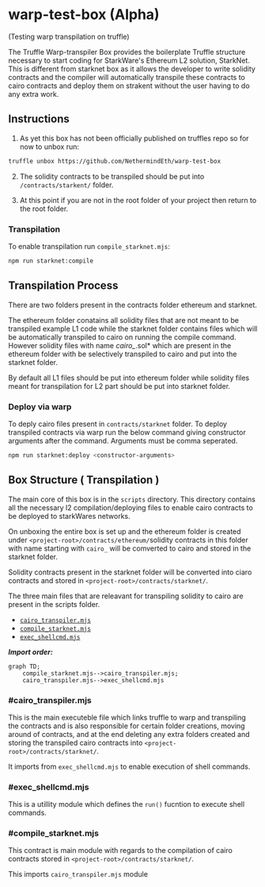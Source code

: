 # warp-test-box (Alpha)

(Testing warp transpilation on truffle)

The Truffle Warp-transpiler Box provides the boilerplate Truffle structure necessary to start coding for StarkWare's Ethereum L2 solution, StarkNet. This is different from starknet box as it allows the developer to write solidity contracts and the compiler will automatically transpile these contracts to cairo contracts and deploy them on strakent without the user having to do any extra work.

## Instructions

1. As yet this box has not been officially published on truffles repo so for now to unbox run:

```bash
truffle unbox https://github.com/NethermindEth/warp-test-box
```
2. The solidity contracts to be transpiled should be put into `/contracts/starkent/` folder.

3. At this point if you are not in the root folder of your project then return to the root folder.

### Transpilation

To enable transpilation run `compile_starknet.mjs`:
```bash
npm run starknet:compile
```

## Transpilation Process

There are two folders present in the contracts folder ethereum and starknet.

The ethereum folder conatains all solidity files that are not meant to be transpiled example L1 code while the starknet folder contains files which will be automatically transpiled to cairo on running the compile command. However solidity files with name *cairo_*.sol* which are present in the ethereum folder with be selectively transpiled to cairo and put into the starknet folder.

By default all L1 files should be put into ethereum folder while solidity files meant for transpilation for L2 part should be put into starknet folder.


### Deploy via warp

To deply cairo files present in `contracts/starknet` folder.
To deploy transpiled contracts via warp run the below command giving constructor arguments after the command. Arguments must be comma seperated.
```bash
npm run starknet:deploy <constructor-arguments>
```

## Box Structure ( Transpilation )

The main core of this box is in the `scripts` directory. This directory contains all the necessary l2 compilation/deploying files to enable cairo contracts to be deployed to starkWares networks.

On unboxing the entire box is set up and the ethereum folder is created under `<project-root>/contracts/ethereum/`solidity contracts in this folder with name starting with `cairo_` will be comverted to cairo and stored in the starknet folder.

Solidity contracts present in the starknet folder will be converted into ciaro contracts and stored in `<project-root>/contracts/starknet/`.

The three main files that are releavant for transpiling solidity to cairo are present in the scripts folder.
- [`cairo_transpiler.mjs`](https://github.com/Vishvesh-rao/starknet-test-box/blob/main/scripts/cairo_transpiler.mjs)
- [`compile_starknet.mjs`](https://github.com/Vishvesh-rao/starknet-test-box/blob/main/scripts/compile_starknet.mjs)
- [`exec_shellcmd.mjs`](https://github.com/Vishvesh-rao/starknet-test-box/blob/main/scripts/exec_shellcmd.mjs)

***Import order:***

```mermaid
graph TD;
    compile_starknet.mjs-->cairo_transpiler.mjs;
    cairo_transpiler.mjs-->exec_shellcmd.mjs
```

### #cairo_transpiler.mjs

This is the main executeble file which links truffle to warp and transpiling the contracts and is also responsible for certain folder creations, moving around of contracts, and at the end deleting any extra folders created and storing the transpiled cairo contracts into `<project-root>/contracts/starknet/`.

It imports from `exec_shellcmd.mjs` to enable execution of shell commands.

### #exec_shellcmd.mjs

This is a utillity module which defines the `run()` fucntion to execute shell commands.

### #compile_starknet.mjs

This contract is main module with regards to the compilation of cairo contracts stored in `<project-root>/contracts/starknet/`.

This imports `cairo_transpiler.mjs` module 

